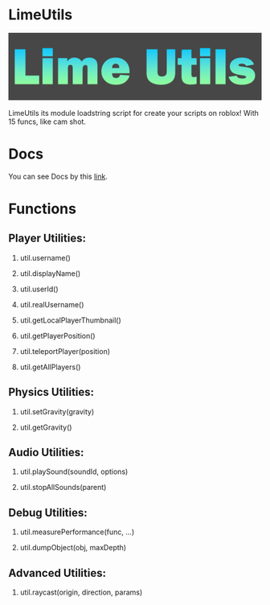 # LimeUtils

![LimeUtils Icon](https://github.com/MassiveHubs/LimeUtils/raw/main/LimeUtils.png)

LimeUtils its module loadstring script for create your scripts on roblox! With 15 funcs, like cam shot.

# Docs
You can see Docs by this [link](https://limedocs.gitbook.io/limeutils/how-to-use/explaination).

# Functions

## Player Utilities:

1. util.username()

2. util.displayName()

3. util.userId()

4. util.realUsername()

5. util.getLocalPlayerThumbnail()

6. util.getPlayerPosition()

7. util.teleportPlayer(position)

8. util.getAllPlayers()

## Physics Utilities:

1. util.setGravity(gravity)

2. util.getGravity()

## Audio Utilities:

1. util.playSound(soundId, options)

2. util.stopAllSounds(parent)

## Debug Utilities:

1. util.measurePerformance(func, ...)

2. util.dumpObject(obj, maxDepth)

## Advanced Utilities:

1. util.raycast(origin, direction, params)

